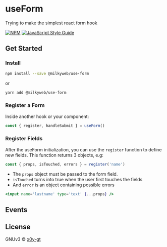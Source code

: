 # useForm

Trying to make the simplest react form hook

[![NPM](https://img.shields.io/npm/v/formact.svg)](https://www.npmjs.com/package/formact) [![JavaScript Style Guide](https://img.shields.io/badge/code_style-standard-brightgreen.svg)](https://standardjs.com)

## Get Started

### Install

```bash
npm install --save @milkyweb/use-form
```

or

```bash
yarn add @milkyweb/use-form
```

### Register a Form

Inside another hook or your component:

```js
const { register, handleSubmit } = useForm()
```

### Register Fields

After the useForm initialization, you can use the `register` function to define new fields. This
function returns 3 objects, e.g:

```js
const { props, isTouched, errors } = register('name')
```

- The `props` object must be passed to the form field.
- `isTouched` turns into true when the user first touches the fields
- And `error` is an object containing possible errors

```jsx
<input name='lastname' type='text' {...props} />
```

## Events

## License

GNUv3 © [x0y-gt](https://github.com/x0y-gt)
